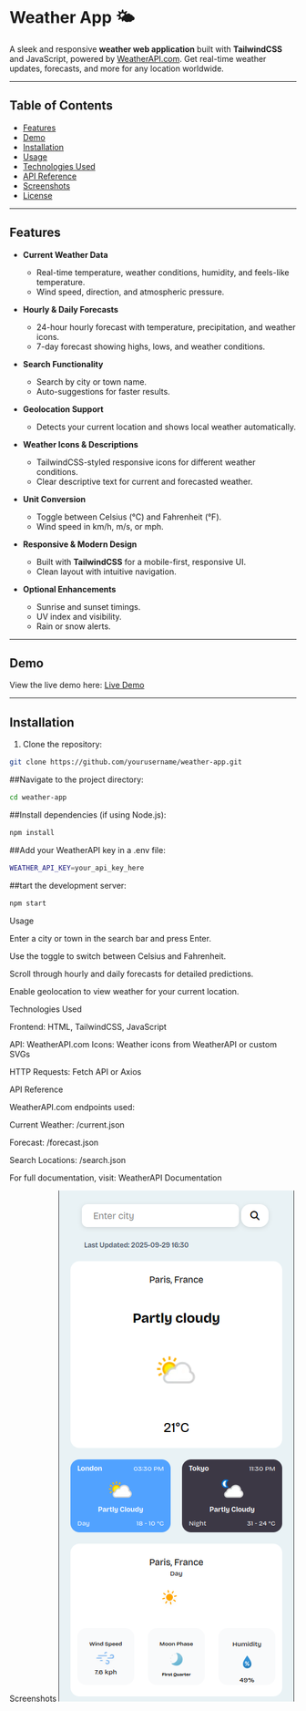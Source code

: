 # Weather App 🌤️

A sleek and responsive **weather web application** built with **TailwindCSS** and JavaScript, powered by [WeatherAPI.com](https://www.weatherapi.com/). Get real-time weather updates, forecasts, and more for any location worldwide.

---

## Table of Contents

- [Features](#features)
- [Demo](#demo)
- [Installation](#installation)
- [Usage](#usage)
- [Technologies Used](#technologies-used)
- [API Reference](#api-reference)
- [Screenshots](#screenshots)
- [License](#license)

---

## Features

- **Current Weather Data**
  - Real-time temperature, weather conditions, humidity, and feels-like temperature.
  - Wind speed, direction, and atmospheric pressure.

- **Hourly & Daily Forecasts**
  - 24-hour hourly forecast with temperature, precipitation, and weather icons.
  - 7-day forecast showing highs, lows, and weather conditions.

- **Search Functionality**
  - Search by city or town name.
  - Auto-suggestions for faster results.

- **Geolocation Support**
  - Detects your current location and shows local weather automatically.

- **Weather Icons & Descriptions**
  - TailwindCSS-styled responsive icons for different weather conditions.
  - Clear descriptive text for current and forecasted weather.

- **Unit Conversion**
  - Toggle between Celsius (°C) and Fahrenheit (°F).
  - Wind speed in km/h, m/s, or mph.

- **Responsive & Modern Design**
  - Built with **TailwindCSS** for a mobile-first, responsive UI.
  - Clean layout with intuitive navigation.

- **Optional Enhancements**
  - Sunrise and sunset timings.
  - UV index and visibility.
  - Rain or snow alerts.

---

## Demo

View the live demo here: [Live Demo](#)

---

## Installation

1. Clone the repository:

```bash
git clone https://github.com/yourusername/weather-app.git

```
##Navigate to the project directory:
```bash
cd weather-app
```

##Install dependencies (if using Node.js):
```bash
npm install
```

##Add your WeatherAPI key in a .env file:
```bash
WEATHER_API_KEY=your_api_key_here
```
##tart the development server:
```bash
npm start
```

Usage

Enter a city or town in the search bar and press Enter.

Use the toggle to switch between Celsius and Fahrenheit.

Scroll through hourly and daily forecasts for detailed predictions.

Enable geolocation to view weather for your current location.

Technologies Used

Frontend: HTML, TailwindCSS, JavaScript

API: WeatherAPI.com
Icons: Weather icons from WeatherAPI or custom SVGs

HTTP Requests: Fetch API or Axios

API Reference

WeatherAPI.com endpoints used:

Current Weather: /current.json

Forecast: /forecast.json

Search Locations: /search.json

For full documentation, visit: WeatherAPI Documentation


Screenshots
![screenshot](src/screenshots/screenshot-mobile-layout)

